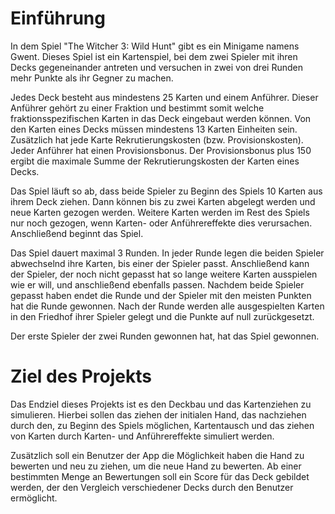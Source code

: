 # Einführung

In dem Spiel "The Witcher 3: Wild Hunt" gibt es ein Minigame namens Gwent. Dieses Spiel ist ein Kartenspiel, bei dem zwei 
Spieler mit ihren Decks gegeneinander antreten und versuchen in zwei von drei Runden mehr Punkte als ihr Gegner zu machen.

Jedes Deck besteht aus mindestens 25 Karten und einem Anführer. Dieser Anführer gehört zu einer Fraktion und bestimmt somit 
welche fraktionsspezifischen Karten in das Deck eingebaut werden können. 
Von den Karten eines Decks müssen mindestens 13 Karten Einheiten sein. Zusätzlich hat jede Karte Rekrutierungskosten (bzw. 
Provisionskosten). Jeder Anführer hat einen Provisionsbonus. Der Provisionsbonus plus 150 ergibt die maximale Summe der
Rekrutierungskosten der Karten eines Decks.

Das Spiel läuft so ab, dass beide Spieler zu Beginn des Spiels 10 Karten aus ihrem Deck ziehen. Dann können bis zu zwei 
Karten abgelegt werden und neue Karten gezogen werden. Weitere Karten werden im Rest des Spiels nur noch gezogen, wenn
Karten- oder Anführereffekte dies verursachen. Anschließend beginnt das Spiel. 

Das Spiel dauert maximal 3 Runden. In jeder Runde legen die beiden Spieler abwechselnd ihre Karten, bis einer der Spieler passt.
Anschließend kann der Spieler, der noch nicht gepasst hat so lange weitere Karten ausspielen wie er will, und anschließend ebenfalls passen.
Nachdem beide Spieler gepasst haben endet die Runde und der Spieler mit den meisten Punkten hat die Runde gewonnen. 
Nach der Runde werden alle ausgespielten Karten in den Friedhof ihrer Spieler gelegt und die Punkte auf null zurückgesetzt.

Der erste Spieler der zwei Runden gewonnen hat, hat das Spiel gewonnen.

# Ziel des Projekts

Das Endziel dieses Projekts ist es den Deckbau und das Kartenziehen zu simulieren. Hierbei sollen das ziehen der initialen Hand, das
nachziehen durch den, zu Beginn des Spiels möglichen, Kartentausch und das ziehen von Karten durch Karten- und Anführereffekte simuliert werden.

Zusätzlich soll ein Benutzer der App die Möglichkeit haben die Hand zu bewerten und neu zu ziehen, um die neue Hand zu bewerten.
Ab einer bestimmten Menge an Bewertungen soll ein Score für das Deck gebildet werden, der den Vergleich verschiedener Decks 
durch den Benutzer ermöglicht.
